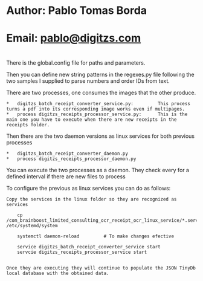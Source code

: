 #
#   Author: Pablo Tomas Borda
#   Email:  pablo@digitzs.com
#


There is the global.config file for paths and parameters.

Then you can define new string patterns in the regexes.py file following the two samples I supplied to parse numbers and order IDs from text.

There are two processes, one consumes the images that the other produce.

    *   digitzs_batch_receipt_converter_service.py:         This process  turns a pdf into its corresponding image works even if multipages.
    *   process digitzs_receipts_processor_service.py:      This is the main one you have to execute when there are new receipts in the receipts folder. 

Then there are the two daemon versions as linux services for both previous processes

    *   digitzs_batch_receipt_converter_daemon.py
    *   process digitzs_receipts_processor_daemon.py



You can execute the two processes as a daemon. They check every for a defined interval if there are new files to process

To configure the previous as linux services you can do as follows:


    Copy the services in the linux folder so they are recognized as services 

        cp /com_brainboost_limited_consulting_ocr_receipt_ocr_linux_service/*.service /etc/systemd/system

        systemctl daemon-reload         # To make changes efective 

        service digitzs_batch_receipt_converter_service start
        servcie digitzs_receipts_processor_service start


    Once they are executing they will continue to populate the JSON TinyDb local database with the obtained data. 
